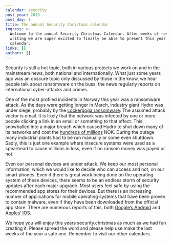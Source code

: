 ```yaml
---
calendar: security
post_year: 2019
post_day: 1
title: The annual Security Christmas calendar
ingress: >-
  Welcome to the annual Security Christmas Calendar. After weeks of research and
  writing we are super excited to finally be able to present this year's
  calendar. 
links: []
authors: []
---
```

Security is still a hot topic, both in various projects we work on and in the mainstream news, both national and internationally. What just some years ago was an obscure topic only discussed by those in the know, we hear people talk about ransomware on the buss, the news regularly reports on international cyber-attacks and crimes.

One of the most profiled incidents in Norway this year was a ransomware attack. As the days were getting longer in March, industry giant Hydro was under siege, probably by the [Lockergoga ransomware](https://www.trendmicro.com/vinfo/us/security/news/cyber-attacks/what-you-need-to-know-about-the-lockergoga-ransomware/). The assumed attack vector is email. It is likely that the network was infected by one or more people clicking a link in an email or something to that effect. This snowballed into a major breach which caused Hydro to shut down many of its networks and cost the [hundreds of millions](https://www.hydro.com/en-NO/media/news/2019/operational-and-market-update-first-quarter-2019-alunorte-and-cyber-attack-lower-overall-production-levels/) NOK. During the outage many industrial plants had to be run manually or some even shutdown. Sadly, this is just one example where insecure systems were used as a spearhead to cause millions in loss, even if no ransom money was payed or not.

Even our personal devices are under attack. We keep our most personal information, which we would like to decide who can access and not, on our smart phones. Even if there is great work being done on the operating system of these devices, there seems to be an endless storm of security updates after each major upgrade. Most users feel safe by using the recommended app stores for their devices. But there is an increasing number of applications for mobile operating systems that have been proven to contain malware, even if they have been downloaded from the official app store. There are numerous reports of this, both [Google’s Android](https://www.symantec.com/blogs/threat-intelligence/xhelper-android-malware) and [Apples’ IOS](https://www.wandera.com/mobile-security/ios-trojan-malware/).

We hope you will enjoy this years security.christmas as much as we had fun creating it. Please spread the word and please help use make the last weeks of the year a safe one.
Remember to visit our other calendars.
